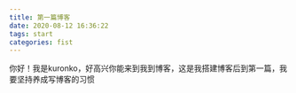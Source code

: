 ```yaml
---
title: 第一篇博客
date: 2020-08-12 16:36:22
tags: start
categories: fist
---
```

你好！我是kuronko，好高兴你能来到我到博客，这是我搭建博客后到第一篇，我要坚持养成写博客的习惯